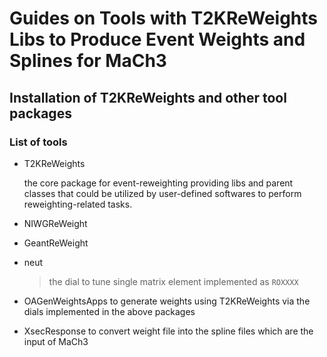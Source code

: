 # Guides on Tools with T2KReWeights Libs to Produce Event Weights and Splines for MaCh3

## Installation of T2KReWeights and other tool packages

### List of tools
- T2KReWeights 
 
    the core package for event-reweighting providing libs and parent classes that could be utilized by user-defined softwares to perform reweighting-related tasks.
- NIWGReWeight
- GeantReWeight
- neut
    > the dial to tune single matrix element implemented as `ROXXXX` 
- OAGenWeightsApps
    to generate weights using T2KReWeights via the dials implemented in the above packages
- XsecResponse
    to convert weight file into the spline files which are the input of MaCh3
    

